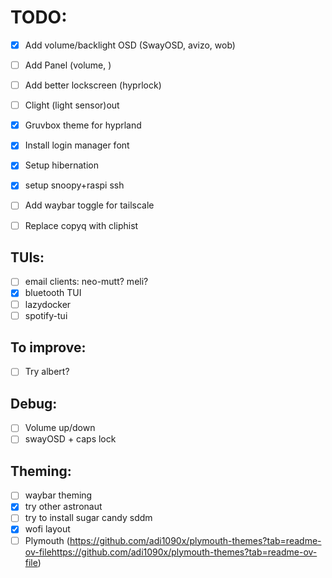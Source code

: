 # TODO:
- [x] Add volume/backlight OSD (SwayOSD, avizo, wob)
- [ ] Add Panel (volume, )
- [ ] Add better lockscreen (hyprlock)
- [ ] Clight (light sensor)out
- [x] Gruvbox theme for hyprland
- [x] Install login manager font
- [x] Setup hibernation
- [x] setup snoopy+raspi ssh
- [ ] Add waybar toggle for tailscale
- [ ] Replace copyq with cliphist


## TUIs:
- [ ] email clients: neo-mutt? meli?
- [x] bluetooth TUI
- [ ] lazydocker
- [ ] spotify-tui

## To improve:
- [ ] Try albert?

## Debug:
- [ ] Volume up/down
- [ ] swayOSD + caps lock

## Theming:
- [ ] waybar theming
- [x] try other astronaut 
- [ ] try to install sugar candy sddm
- [x] wofi layout
- [ ] Plymouth (https://github.com/adi1090x/plymouth-themes?tab=readme-ov-filehttps://github.com/adi1090x/plymouth-themes?tab=readme-ov-file)
